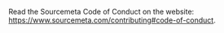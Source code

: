 Read the Sourcemeta Code of Conduct on the website:
https://www.sourcemeta.com/contributing#code-of-conduct.
